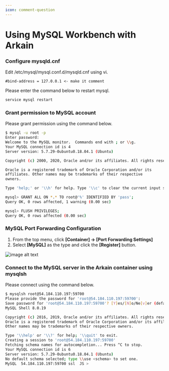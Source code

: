 ```yaml
---
icon: comment-question
---
```


# Using MySQL Workbench with Arkain

### **Configure mysqld.cnf** <a href="#configure-mysqldcnf" id="configure-mysqldcnf"></a>

Edit /etc/mysql/mysql.conf.d/mysqld.cnf using vi.

```
#bind-address = 127.0.0.1 <- make it comment
```

Please enter the command below to restart mysql.

```bash
service mysql restart
```

### **Grant permission to MySQL account** <a href="#grant-permission-to-mysql-account" id="grant-permission-to-mysql-account"></a>

Please grant permission using the command below.

```bash
$ mysql -u root -p
Enter password:
Welcome to the MySQL monitor.  Commands end with ; or \\g.
Your MySQL connection id is 4
Server version: 5.7.29-0ubuntu0.18.04.1 (Ubuntu)

Copyright (c) 2000, 2020, Oracle and/or its affiliates. All rights reserved.

Oracle is a registered trademark of Oracle Corporation and/or its
affiliates. Other names may be trademarks of their respective
owners.

Type 'help;' or '\\h' for help. Type '\\c' to clear the current input statement.

mysql> GRANT ALL ON *.* TO root@'%' IDENTIFIED BY 'pass';
Query OK, 0 rows affected, 1 warning (0.00 sec)

mysql> FLUSH PRIVILEGES;
Query OK, 0 rows affected (0.00 sec)
```

### **MySQL Port Forwarding Configuration** <a href="#mysql-port-forwarding-configuration" id="mysql-port-forwarding-configuration"></a>

1. From the top menu, click **\[Container] → \[Port Forwarding Settings]**
2. Select **\[MySQL]** as the type and click the **\[Register]** button.

![image alt text](https://mkdocs-mxedr.run.goorm.site/assets/images/Using-MySQL-Workbench-with-Arkain.en_63.png)

### **Connect to the MySQL server in the Arkain container using mysqlsh** <a href="#connect-to-the-mysql-server-in-the-arkain-container-using-mysqlsh" id="connect-to-the-mysql-server-in-the-arkain-container-using-mysqlsh"></a>

Please connect using the command below.

```bash
$ mysqlsh root@54.184.110.197:59700
Please provide the password for 'root@54.184.110.197:59700': 
Save password for 'root@54.184.110.197:59700'? [Y]es/[N]o/Ne[v]er (default No): 
MySQL Shell 8.0.19

Copyright (c) 2016, 2019, Oracle and/or its affiliates. All rights reserved.
Oracle is a registered trademark of Oracle Corporation and/or its affiliates.
Other names may be trademarks of their respective owners.

Type '\\help' or '\\?' for help; '\\quit' to exit.
Creating a session to 'root@54.184.110.197:59700'
Fetching schema names for autocompletion... Press ^C to stop.
Your MySQL connection id is 6
Server version: 5.7.29-0ubuntu0.18.04.1 (Ubuntu)
No default schema selected; type \\use <schema> to set one.
MySQL  54.184.110.197:59700 ssl  JS >
```

